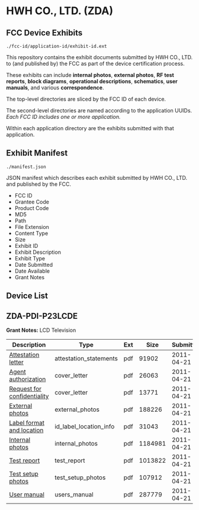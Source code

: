 # HWH CO., LTD. (ZDA)
## FCC Device Exhibits

```
./fcc-id/application-id/exhibit-id.ext
```

This repository contains the exhibit documents submitted by HWH CO., LTD. to (and published by) the FCC as part of the device certification process.

These exhibits can include **internal photos**, **external photos**, **RF test reports**, **block diagrams**, **operational descriptions**, **schematics**, **user manuals**, and various **correspondence**.

The top-level directories are sliced by the FCC ID of each device.

The second-level directories are named according to the application UUIDs. *Each FCC ID includes one or more application.*

Within each application directory are the exhibits submitted with that application. 

## Exhibit Manifest

```
./manifest.json
```

JSON manifest which describes each exhibit submitted by HWH CO., LTD. and published by the FCC.

- FCC ID
- Grantee Code
- Product Code
- MD5
- Path
- File Extension
- Content Type
- Size
- Exhibit ID
- Exhibit Description
- Exhibit Type
- Date Submitted
- Date Available
- Grant Notes

## Device List
## ZDA-PDI-P23LCDE
**Grant Notes:** LCD Television

| Description | Type | Ext | Size | Submitted | Available |
| ----------- | ---- | --- | ---- | --------- | --------- |
| [Attestation letter](ZDA-PDI-P23LCDE/a9e0d415686da306178553b4aee8d18e/1452186.pdf) | attestation_statements | pdf | 91902 | 2011-04-21 | 2011-04-21 |
| [Agent authorization](ZDA-PDI-P23LCDE/a9e0d415686da306178553b4aee8d18e/1452184.pdf) | cover_letter | pdf | 26063 | 2011-04-21 | 2011-04-21 |
| [Request for confidentiality](ZDA-PDI-P23LCDE/a9e0d415686da306178553b4aee8d18e/1452185.pdf) | cover_letter | pdf | 13771 | 2011-04-21 | 2011-04-21 |
| [External photos](ZDA-PDI-P23LCDE/a9e0d415686da306178553b4aee8d18e/1452187.pdf) | external_photos | pdf | 188226 | 2011-04-21 | 2011-04-21 |
| [Label format and location](ZDA-PDI-P23LCDE/a9e0d415686da306178553b4aee8d18e/1452188.pdf) | id_label_location_info | pdf | 31043 | 2011-04-21 | 2011-04-21 |
| [Internal photos](ZDA-PDI-P23LCDE/a9e0d415686da306178553b4aee8d18e/1452189.pdf) | internal_photos | pdf | 1184981 | 2011-04-21 | 2011-04-21 |
| [Test report](ZDA-PDI-P23LCDE/a9e0d415686da306178553b4aee8d18e/1452190.pdf) | test_report | pdf | 1013822 | 2011-04-21 | 2011-04-21 |
| [Test setup photos](ZDA-PDI-P23LCDE/a9e0d415686da306178553b4aee8d18e/1452191.pdf) | test_setup_photos | pdf | 107912 | 2011-04-21 | 2011-04-21 |
| [User manual](ZDA-PDI-P23LCDE/a9e0d415686da306178553b4aee8d18e/1452192.pdf) | users_manual | pdf | 287779 | 2011-04-21 | 2011-04-21 |
